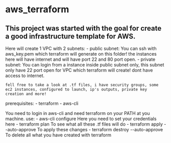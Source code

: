 # aws_terraform
This project was started with the goal for create a good infrastructure template for AWS.
---
Here will create 1 VPC with 2 subnets:
    - public subnet:
        You can ssh with aws_key.pem which terraform will generate on this folder! the instances here will have internet and will have port 22 and 80 port open.
    - private subnet:
        You can login from a instance inside public subnet only, this subnet only have 22 port open for VPC which terraform will create! dont have access to internet.
    
    fell free to take a look at .tf files, i have security groups, some ec2 instances, configured to launch, ip's outputs, private key creation and more!

prerequisites:
    - terraform
    - aws-cli

You need to login in aws-cli and need terraform on your PATH at you machine. use:
    - aws-cli configure
        Here you need to set your credentials here
    - terraform plan 
        To see what all these .tf files will do
    - terraform apply --auto-approve
        To apply these changes
    - terraform destroy --auto-approve
        To delete all what you have created with terraform
